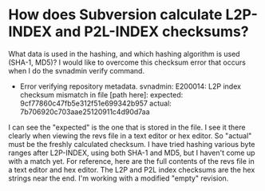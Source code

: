 
# How does Subversion calculate L2P-INDEX and P2L-INDEX checksums?

What data is used in the hashing, and which hashing algorithm is used (SHA-1, MD5)?
I would like to overcome this checksum error that occurs when I do the svnadmin verify command.
* Error verifying repository metadata.
svnadmin: E200014: L2P index checksum mismatch in file [path here]:
   expected:  9cf77860c47fb5e312f51e699342b957
     actual:  7b706920c703aae25120911c4d90d7aa

I can see the "expected" is the one that is stored in the file. I see it there clearly when viewing the revs file in a text editor or hex editor. So "actual" must be the freshly calculated checksum.
I have tried hashing various byte ranges after L2P-INDEX, using both SHA-1 and MD5, but I haven't come up with a match yet.
For reference, here are the full contents of the revs file in a text editor and hex editor. The L2P and P2L index checksums are the hex strings near the end. I'm working with a modified "empty" revision.



        